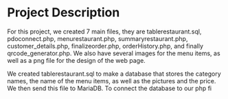 # Project Description

For this project, we created 7 main files, they are tablerestaurant.sql, pdoconnect.php, menurestaurant.php, summaryrestaurant.php, customer_details.php, finalizeorder.php, orderHistory.php, and finally qrcode_generator.php. We also have several images for the menu items, as well as a png file for the design of the web page.

We created tablerestaurant.sql to make a database that stores the category names, the name of the menu items, as well as the pictures and the price. We then send this file to MariaDB. To connect the database to our php fi
